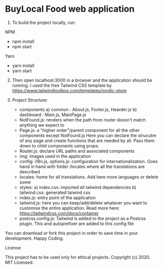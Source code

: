 # BuyLocal Food web application

1. To build the project locally, run:

NPM
- npm install
- npm start

Yarn
- yarn install
- yarn start

2. Then open localhost:3000 in a browser and the application should be running.
I used the free Tailwind CSS template by https://www.tailwindtoolbox.com/templates/nordic-store

3. Project Structure:

    - components 
          a) common    : About.js, Footer.js, Hearder.js
          b) dashboard : Main.js, MainPage.js            
    - NotFound.js: renders when the path from router doesn't match anything we expect to
    - Page.js: a "higher order"/parent component for all the other components except NotFound.js Here you can declare the strucutre of any page and create functions that are needed by all. Pass them down to child components using props.
    - Router.js: declare URL paths and associated components
    - img: images used in the application
    - config: i18n.js, options.js: configuration for internationalization. Goes hand in hand with folder /locales where all the translations are described
    - locales: home for all translations. Add here more languages or delete some
    - styles: a) index.css: imported all tailwind dependencies
              b) tailwind.css: generated taiwind css  
    - index.js: entry point of the application
    - tailwind.js: here you can keep/add/delete whatever you want to customise the entire application. Read more here: https://tailwindcss.com/docs/container
    - postcss.config.js: Tailwind is added to the project as a Postcss plugin. This and autoprefixer are added to this config file

You can download or fork this project in order to save time in your development. Happy Coding.

License

This project has to be used only for ethical projects.
Copyright (c) 2020. MIT Licensed.
